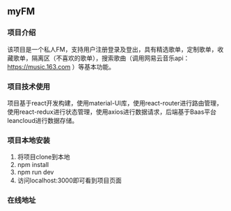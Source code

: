## myFM

### 项目介绍
该项目是一个私人FM，支持用户注册登录及登出，具有精选歌单，定制歌单，收藏歌单，隔离区（不喜欢的歌单），搜索歌曲（调用网易云音乐api：https://music.163.com ）等基本功能。
### 项目技术使用
项目基于react开发构建，使用material-UI库，使用react-router进行路由管理，使用react-redux进行状态管理，使用axios进行数据请求，后端基于Baas平台leancloud进行数据存储。
### 项目本地安装
1. 将项目clone到本地
2. npm install 
3. npm run dev 
4. 访问localhost:3000即可看到项目页面

### 在线地址